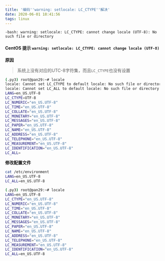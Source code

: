 ```yaml
---
title: '编码''warning: setlocale: LC_CTYPE''解决'
date: 2020-06-01 18:41:56
tags: linux
---
```

`-bash: warning: setlocale: LC_CTYPE: cannot change locale (UTF-8): No such file or directory`
<!--more-->

#### CentOS 提示 `warning: setlocale: LC_CTYPE: cannot change locale (UTF-8)`

**原因**
> 系统上没有对应的UTC-8字符集，而且`LC_CTYPE`也没有设置

```bash
(.py3) root@pan29:~# locale
locale: Cannot set LC_CTYPE to default locale: No such file or directory
locale: Cannot set LC_ALL to default locale: No such file or directory
LANG=en_US.UTF-8
LC_CTYPE=UTF-8
LC_NUMERIC="en_US.UTF-8"
LC_TIME="en_US.UTF-8"
LC_COLLATE="en_US.UTF-8"
LC_MONETARY="en_US.UTF-8"
LC_MESSAGES="en_US.UTF-8"
LC_PAPER="en_US.UTF-8"
LC_NAME="en_US.UTF-8"
LC_ADDRESS="en_US.UTF-8"
LC_TELEPHONE="en_US.UTF-8"
LC_MEASUREMENT="en_US.UTF-8"
LC_IDENTIFICATION="en_US.UTF-8"
LC_ALL=
```

**修改配置文件**
```bash
cat /etc/environment
LANG=en_US.UTF-8
LC_ALL=en_US.UTF-8
```

```bash
(.py3) root@pan29:~# locale
LANG=en_US.UTF-8
LC_CTYPE="en_US.UTF-8"
LC_NUMERIC="en_US.UTF-8"
LC_TIME="en_US.UTF-8"
LC_COLLATE="en_US.UTF-8"
LC_MONETARY="en_US.UTF-8"
LC_MESSAGES="en_US.UTF-8"
LC_PAPER="en_US.UTF-8"
LC_NAME="en_US.UTF-8"
LC_ADDRESS="en_US.UTF-8"
LC_TELEPHONE="en_US.UTF-8"
LC_MEASUREMENT="en_US.UTF-8"
LC_IDENTIFICATION="en_US.UTF-8"
LC_ALL=en_US.UTF-8
```
